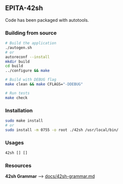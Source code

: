## EPITA-42sh

Code has been packaged with autotools.

### Building from source
```bash
# Build the application
./autogen.sh
# or
autoreconf --install
mkdir build
cd build
../configure && make

# Build with DEBUG flag
make clean && make CFLAGS="-DDEBUG"

# Run tests
make check
```

### Installation
```bash
sudo make install
# or
sudo install -m 0755 -o root ./42sh /usr/local/bin/
```

### Usages
```bash
42sh [] []
```

### Resources
**42sh Grammar**  -->  [docs/42sh-grammar.md](doc/42sh-grammar.md)
